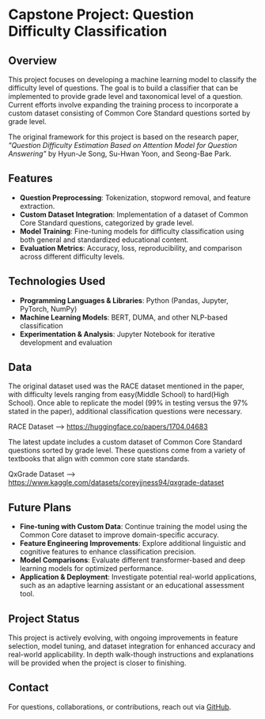 # **Capstone Project: Question Difficulty Classification**  

## **Overview**  

This project focuses on developing a machine learning model to classify the difficulty level of questions. The goal is to build a classifier that can be implemented to provide grade level and taxonomical level of a question. Current efforts involve expanding the training process to incorporate a custom dataset consisting of Common Core Standard questions sorted by grade level.  

The original framework for this project is based on the research paper, *"Question Difficulty Estimation Based on Attention Model for Question Answering"* by Hyun-Je Song, Su-Hwan Yoon, and Seong-Bae Park.  

## **Features**  

- **Question Preprocessing**: Tokenization, stopword removal, and feature extraction.  
- **Custom Dataset Integration**: Implementation of a dataset of Common Core Standard questions, categorized by grade level.  
- **Model Training**: Fine-tuning models for difficulty classification using both general and standardized educational content.  
- **Evaluation Metrics**: Accuracy, loss, reproducibility, and comparison across different difficulty levels.  

## **Technologies Used**  

- **Programming Languages & Libraries**: Python (Pandas, Jupyter, PyTorch, NumPy)  
- **Machine Learning Models**: BERT, DUMA, and other NLP-based classification  
- **Experimentation & Analysis**: Jupyter Notebook for iterative development and evaluation  

## **Data**  
The original dataset used was the RACE dataset mentioned in the paper, with difficulty levels ranging from easy(Middle School) to hard(High School).  Once able to replicate the model (99% in testing versus the 97% stated in the paper), additional classification questions were necessary.

RACE Dataset --> https://huggingface.co/papers/1704.04683

The latest update includes a custom dataset of Common Core Standard questions sorted by grade level.  These questions come from a variety of textbooks that align with common core state standards.

QxGrade Dataset --> https://www.kaggle.com/datasets/coreyjjness94/qxgrade-dataset


## **Future Plans**  

- **Fine-tuning with Custom Data**: Continue training the model using the Common Core dataset to improve domain-specific accuracy.  
- **Feature Engineering Improvements**: Explore additional linguistic and cognitive features to enhance classification precision.  
- **Model Comparisons**: Evaluate different transformer-based and deep learning models for optimized performance.  
- **Application & Deployment**: Investigate potential real-world applications, such as an adaptive learning assistant or an educational assessment tool.  

## **Project Status**  

This project is actively evolving, with ongoing improvements in feature selection, model tuning, and dataset integration for enhanced accuracy and real-world applicability.  In depth walk-though instructions and explanations will be provided when the project is closer to finishing. 

## **Contact**  

For questions, collaborations, or contributions, reach out via [GitHub](https://github.com/coreyjness).  
